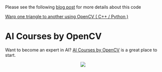 Please see the following
[blog post](https://www.learnopencv.com/warp-one-triangle-to-another-using-opencv-c-python/)
for more details about this code

[Warp one triangle to another using OpenCV ( C++ / Python )](https://www.learnopencv.com/warp-one-triangle-to-another-using-opencv-c-python/)

# AI Courses by OpenCV

Want to become an expert in AI?
[AI Courses by OpenCV](https://opencv.org/courses/) is a great place to start.

<a href="https://opencv.org/courses/">
<p align="center"> 
<img src="https://www.learnopencv.com/wp-content/uploads/2020/04/AI-Courses-By-OpenCV-Github.png">
</p>
</a>
